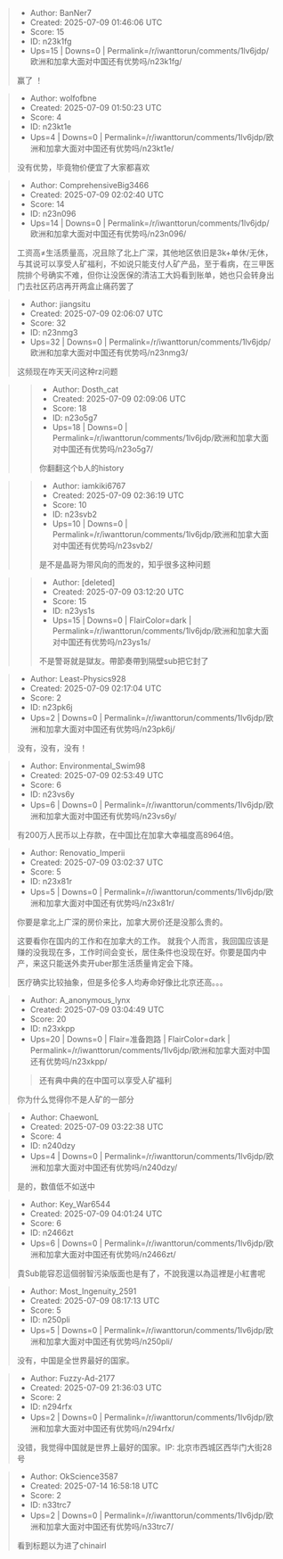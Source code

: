 > - Author: BanNer7
> - Created: 2025-07-09 01:46:06 UTC
> - Score: 15
> - ID: n23k1fg
> - Ups=15 | Downs=0 | Permalink=/r/iwanttorun/comments/1lv6jdp/欧洲和加拿大面对中国还有优势吗/n23k1fg/
>
> 赢了 ！

> - Author: wolfofbne
> - Created: 2025-07-09 01:50:23 UTC
> - Score: 4
> - ID: n23kt1e
> - Ups=4 | Downs=0 | Permalink=/r/iwanttorun/comments/1lv6jdp/欧洲和加拿大面对中国还有优势吗/n23kt1e/
>
> 没有优势，毕竟物价便宜了大家都喜欢

> - Author: ComprehensiveBig3466
> - Created: 2025-07-09 02:02:40 UTC
> - Score: 14
> - ID: n23n096
> - Ups=14 | Downs=0 | Permalink=/r/iwanttorun/comments/1lv6jdp/欧洲和加拿大面对中国还有优势吗/n23n096/
>
> 工资高≠生活质量高，况且除了北上广深，其他地区依旧是3k+单休/无休，与其说可以享受人矿福利，不如说只能支付人矿产品，至于看病，在三甲医院排个号确实不难，但你让没医保的清洁工大妈看到账单，她也只会转身出门去社区药店再开两盒止痛药罢了

> - Author: jiangsitu
> - Created: 2025-07-09 02:06:07 UTC
> - Score: 32
> - ID: n23nmg3
> - Ups=32 | Downs=0 | Permalink=/r/iwanttorun/comments/1lv6jdp/欧洲和加拿大面对中国还有优势吗/n23nmg3/
>
> 这频现在咋天天问这种rz问题

>> - Author: Dosth_cat
>> - Created: 2025-07-09 02:09:06 UTC
>> - Score: 18
>> - ID: n23o5g7
>> - Ups=18 | Downs=0 | Permalink=/r/iwanttorun/comments/1lv6jdp/欧洲和加拿大面对中国还有优势吗/n23o5g7/
>>
>> 你翻翻这个b人的history

>> - Author: iamkiki6767
>> - Created: 2025-07-09 02:36:19 UTC
>> - Score: 10
>> - ID: n23svb2
>> - Ups=10 | Downs=0 | Permalink=/r/iwanttorun/comments/1lv6jdp/欧洲和加拿大面对中国还有优势吗/n23svb2/
>>
>> 是不是晶哥为带风向的而发的，知乎很多这种问题

>> - Author: [deleted]
>> - Created: 2025-07-09 03:12:20 UTC
>> - Score: 15
>> - ID: n23ys1s
>> - Ups=15 | Downs=0 | FlairColor=dark | Permalink=/r/iwanttorun/comments/1lv6jdp/欧洲和加拿大面对中国还有优势吗/n23ys1s/
>>
>> 不是警哥就是獄友。帶節奏帶到隔壁sub把它封了

> - Author: Least-Physics928
> - Created: 2025-07-09 02:17:04 UTC
> - Score: 2
> - ID: n23pk6j
> - Ups=2 | Downs=0 | Permalink=/r/iwanttorun/comments/1lv6jdp/欧洲和加拿大面对中国还有优势吗/n23pk6j/
>
> 没有，没有，没有！

> - Author: Environmental_Swim98
> - Created: 2025-07-09 02:53:49 UTC
> - Score: 6
> - ID: n23vs6y
> - Ups=6 | Downs=0 | Permalink=/r/iwanttorun/comments/1lv6jdp/欧洲和加拿大面对中国还有优势吗/n23vs6y/
>
> 有200万人民币以上存款，在中国比在加拿大幸福度高8964倍。

> - Author: Renovatio_Imperii
> - Created: 2025-07-09 03:02:37 UTC
> - Score: 5
> - ID: n23x81r
> - Ups=5 | Downs=0 | Permalink=/r/iwanttorun/comments/1lv6jdp/欧洲和加拿大面对中国还有优势吗/n23x81r/
>
> 你要是拿北上广深的房价来比，加拿大房价还是没那么贵的。 
> 
> 这要看你在国内的工作和在加拿大的工作。 就我个人而言，我回国应该是赚的没我现在多，工作时间会变长，居住条件也没现在好。你要是国内中产，来这只能送外卖开uber那生活质量肯定会下降。 
> 
> 医疗确实比较抽象，但是多伦多人均寿命好像比北京还高。。。

> - Author: A_anonymous_lynx
> - Created: 2025-07-09 03:04:49 UTC
> - Score: 20
> - ID: n23xkpp
> - Ups=20 | Downs=0 | Flair=准备跑路 | FlairColor=dark | Permalink=/r/iwanttorun/comments/1lv6jdp/欧洲和加拿大面对中国还有优势吗/n23xkpp/
>
> >还有典中典的在中国可以享受人矿福利
> 
>   
> 你为什么觉得你不是人矿的一部分

> - Author: ChaewonL
> - Created: 2025-07-09 03:22:38 UTC
> - Score: 4
> - ID: n240dzy
> - Ups=4 | Downs=0 | Permalink=/r/iwanttorun/comments/1lv6jdp/欧洲和加拿大面对中国还有优势吗/n240dzy/
>
> 是的，数值低不如送中

> - Author: Key_War6544
> - Created: 2025-07-09 04:01:24 UTC
> - Score: 6
> - ID: n2466zt
> - Ups=6 | Downs=0 | Permalink=/r/iwanttorun/comments/1lv6jdp/欧洲和加拿大面对中国还有优势吗/n2466zt/
>
> 貴Sub能容忍這個弱智污染版面也是有了，不說我還以為這裡是小紅書呢

> - Author: Most_Ingenuity_2591
> - Created: 2025-07-09 08:17:13 UTC
> - Score: 5
> - ID: n250pli
> - Ups=5 | Downs=0 | Permalink=/r/iwanttorun/comments/1lv6jdp/欧洲和加拿大面对中国还有优势吗/n250pli/
>
> 没有，中国是全世界最好的国家。

> - Author: Fuzzy-Ad-2177
> - Created: 2025-07-09 21:36:03 UTC
> - Score: 2
> - ID: n294rfx
> - Ups=2 | Downs=0 | Permalink=/r/iwanttorun/comments/1lv6jdp/欧洲和加拿大面对中国还有优势吗/n294rfx/
>
> 没错，我觉得中国就是世界上最好的国家。IP: 北京市西城区西华门大街28号

> - Author: OkScience3587
> - Created: 2025-07-14 16:58:18 UTC
> - Score: 2
> - ID: n33trc7
> - Ups=2 | Downs=0 | Permalink=/r/iwanttorun/comments/1lv6jdp/欧洲和加拿大面对中国还有优势吗/n33trc7/
>
> 看到标题以为进了chinairl
